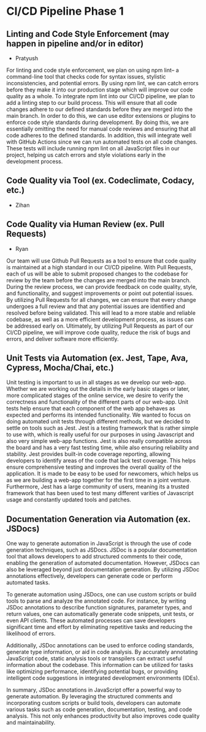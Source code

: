 # CI/CD Pipeline Phase 1

## Linting and Code Style Enforcement (may happen in pipeline and/or in editor)

- Pratyush

For linting and code style enforcement, we plan on using npm lint– a command-line tool that checks code for syntax issues, stylistic inconsistencies, and potential errors. By using npm lint, we can catch errors before they make it into our production stage which will improve our code quality as a whole. To integrate npm lint into our CI/CD pipeline, we plan to add a linting step to our build process. This will ensure that all code changes adhere to our defined standards before they are merged into the main branch. In order to do this, we can use editor extensions or plugins to enforce code style standards during development. By doing this, we are essentially omitting the need for manual code reviews and ensuring that all code adheres to the defined standards. In addition, this will integrate well with GitHub Actions since we can run automated tests on all code changes. These tests will include running npm lint on all JavaScript files in our project, helping us catch errors and style violations early in the development process.

## Code Quality via Tool (ex. Codeclimate, Codacy, etc.)

- Zihan

## Code Quality via Human Review (ex. Pull Requests)

- Ryan

Our team will use Github Pull Requests as a tool to ensure that code quality is maintained at a high standard in our CI/CD pipeline. With Pull Requests, each of us will be able to submit proposed changes to the codebase for review by the team before the changes are merged into the main branch. During the review process, we can provide feedback on code quality, style, and functionality, and suggest improvements or point out potential issues. By utilizing Pull Requests for all changes, we can ensure that every change undergoes a full review and that any potential issues are identified and resolved before being validated. This will lead to a more stable and reliable codebase, as well as a more efficient development process, as issues can be addressed early on. Ultimately, by utilizing Pull Requests as part of our CI/CD pipeline, we will improve code quality, reduce the risk of bugs and errors, and deliver software more efficiently.

## Unit Tests via Automation (ex. Jest, Tape, Ava, Cypress, Mocha/Chai, etc.)

Unit testing is important to us in all stages as we develop our web-app. Whether we are working out the details in the early basic stages or later, more complicated stages of the online service, we desire to verify the correctness and functionality of the different parts of our web-app. Unit tests help ensure that each component of the web app behaves as expected and performs its intended functionality.
We wanted to focus on doing automated unit tests through different methods, but we decided to settle on tools such as Jest. Jest is a testing framework that is rather simple to use with, which is really useful for our purposes in using Javascript and also very simple web-app functions. Jest is also really compatible across the board and has a very fast testing time, while also ensuring reliability and stability. Jest provides built-in code coverage reporting, allowing developers to identify areas of the code that lack test coverage. This helps ensure comprehensive testing and improves the overall quality of the application. It is made to be easy to be used for newcomers, which helps us as we are building a web-app together for the first time in a joint venture. Furthermore, Jest has a large community of users, meaning its a trusted framework that has been used to test many different varities of Javascript usage and constantly updated tools and patches.

## Documentation Generation via Automation (ex. JSDocs)

One way to generate automation in JavaScript is through the use of code generation techniques, such as JSDocs. JSDoc is a popular documentation tool that allows developers to add structured comments to their code, enabling the generation of automated documentation. However, JSDocs can also be leveraged beyond just documentation generation. By utilizing JSDoc annotations effectively, developers can generate code or perform automated tasks.

To generate automation using JSDocs, one can use custom scripts or build tools to parse and analyze the annotated code. For instance, by writing JSDoc annotations to describe function signatures, parameter types, and return values, one can automatically generate code snippets, unit tests, or even API clients. These automated processes can save developers significant time and effort by eliminating repetitive tasks and reducing the likelihood of errors.

Additionally, JSDoc annotations can be used to enforce coding standards, generate type information, or aid in code analysis. By accurately annotating JavaScript code, static analysis tools or transpilers can extract useful information about the codebase. This information can be utilized for tasks like optimizing performance, identifying potential bugs, or providing intelligent code suggestions in integrated development environments (IDEs).

In summary, JSDoc annotations in JavaScript offer a powerful way to generate automation. By leveraging the structured comments and incorporating custom scripts or build tools, developers can automate various tasks such as code generation, documentation, testing, and code analysis. This not only enhances productivity but also improves code quality and maintainability.
